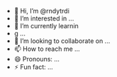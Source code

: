 - 👋 Hi, I’m @rndytrdi
- 👀 I’m interested in ...
- 🌱 I’m currently learnin
- g ...
- 💞️ I’m looking to collaborate on ...
- 📫 How to reach me ...
- 😄 Pronouns: ...
- ⚡ Fun fact: ...

<!---
rndytrdi/rndytrdi is a ✨ special ✨ repository because its `README.md` (this file) appears on your GitHub profile.
You can click the Preview link to take a look at your changes.
--->

